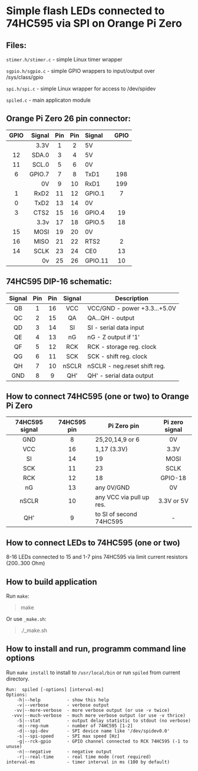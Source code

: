 Simple flash LEDs connected to 74HC595 via SPI on Orange Pi Zero
================================================================

## Files:

  `stimer.h/stimer.c` - simple Linux timer wrapper

  `sgpio.h/sgpio.c` - simple GPIO wrappers to input/output over /sys/class/gpio

  `spi.h/spi.c` - simple Linux wrapper for access to /dev/spidev

  `spiled.c` - main applicaton module

## Orange Pi Zero 26 pin connector:

  | GPIO | Signal |Pin |Pin | Signal  | GPIO |
  |:----:| ------:|:--:|:--:|:------- |:----:|
  |      |   3.3V |  1 | 2  | 5V      |      |
  |  12  |  SDA.0 |  3 | 4  | 5V      |      |
  |  11  |  SCL.0 |  5 | 6  | 0V      |      |
  |   6  | GPIO.7 |  7 | 8  | TxD1    | 198  |
  |      |     0V |  9 | 10 | RxD1    | 199  | 
  |   1  |   RxD2 | 11 | 12 | GPIO.1  | 7    |
  |   0  |   TxD2 | 13 | 14 | 0V      |      |
  |   3  |   CTS2 | 15 | 16 | GPIO.4  | 19   |
  |      |   3.3v | 17 | 18 | GPIO.5  | 18   |
  |  15  |   MOSI | 19 | 20 | 0V      |      |
  |  16  |   MISO | 21 | 22 | RTS2    | 2    |
  |  14  |   SCLK | 23 | 24 | CE0     | 13   |
  |      |     0v | 25 | 26 | GPIO.11 | 10   |

## 74HC595 DIP-16 schematic:

  | Signal | Pin | Pin | Signal |          Description           |
  |:------:|:---:|:---:|:------:| ------------------------------ |
  |   QB   |  1  | 16  |  VCC   | VCC/GND - power +3.3...+5.0V   |
  |   QC   |  2  | 15  |  QA    | QA...QH - output               |
  |   QD   |  3  | 14  |  SI    | SI      - serial data input    |
  |   QE   |  4  | 13  |  nG    | nG      - Z output if '1'      |
  |   QF   |  5  | 12  |  RCK   | RCK     - storage reg. clock   |
  |   QG   |  6  | 11  |  SCK   | SCK     - shift reg. clock     |
  |   QH   |  7  | 10  |  nSCLR | nSCLR   - neg.reset shift reg. |
  |   GND  |  8  |  9  |  QH'   | QH'     - serial data output   |

## How to connect 74HC595 (one or two) to Orange Pi Zero

  | 74HC595 signal | 74HC595 pin | Pi Zero pin              | Pi zero signal |
  |:--------------:|:-----------:| ------------------------ |:--------------:|
  |      GND       |      8      | 25,20,14,9 or 6          | 0V             |
  |      VCC       |     16      | 1,17 (3.3V)              | 3.3V           |
  |      SI        |     14      | 19                       | MOSI           |
  |      SCK       |     11      | 23                       | SCLK           |
  |      RCK       |     12      | 18                       | GPIO-18        |
  |      nG        |     13      | any 0V/GND               | 0V             |
  |      nSCLR     |     10      | any VCC via pull up res. | 3.3V or 5V     |
  |      QH'       |      9      | to SI of second 74HC595  | -              |

## How to connect LEDs to 74HC595 (one or two)

  8-16 LEDs connected to 15 and 1-7 pins 74HC595 via limit current
  resistors (200..300 Ohm)

## How to build application

  Run `make`:

> make

  Or use `_make.sh`:

> ./_make.sh

## How to install and run, programm command line options

  Run `make install` to install to `/usr/local/bin`
  or run `spiled` from current directory.

```
Run:  spiled [-options] [interval-ms]
Options:
    -h|--help          - show this help
    -v|--verbose       - verbose output
   -vv|--more-verbose  - more verbose output (or use -v twice)
  -vvv|--much-verbose  - much more verbose output (or use -v thrice)
    -S|--stat          - output delay statistic to stdout (no verbose)
    -m|--reg-num       - number of 74HC595 [1-2]
    -d|--spi-dev       - SPI device name like '/dev/spidev0.0'
    -s|--spi-speed     - SPI max speed [Hz]
    -g|--rck-gpio      - GPIO channel connected to RCK 74HC595 (-1 to unuse)
    -n|--negative      - negative output
    -r|--real-time     - real time mode (root required)
interval-ms            - timer interval in ms (100 by default)
```

